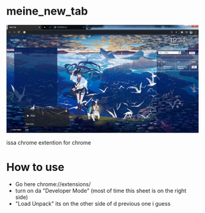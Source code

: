 # meine_new_tab

![alt text](https://github.com/ShierLuck/meine_new_tab/blob/master/meine_new_tab.jpg?raw=true "Meine New Tab")


issa chrome extention for chrome

# How to use
- Go here chrome://extensions/
- turn on da "Developer Mode" (most of time this sheet is on the right side)
- "Load Unpack" its on the other side of d previous one i guess
